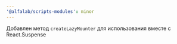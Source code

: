 ```yaml
---
'@alfalab/scripts-modules': minor
---
```


Добавлен метод `createLazyMounter` для использования вместе с React.Suspense
